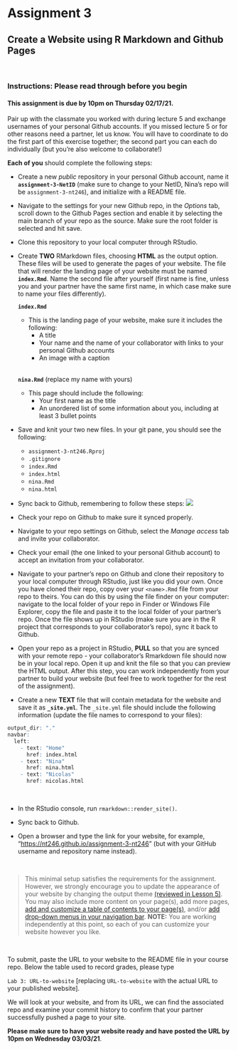 Assignment 3
================

## Create a Website using R Markdown and Github Pages

<br>

### Instructions: Please read through before you begin

#### This assignment is due by **10pm on Thursday 02/17/21**.

Pair up with the classmate you worked with during lecture 5 and exchange
usernames of your personal Github accounts. If you missed lecture 5 or
for other reasons need a partner, let us know. You will have to
coordinate to do the first part of this exercise together; the second
part you can each do individually (but you’re also welcome to
collaborate!)

**Each of you** should complete the following steps:

-   Create a new *public* repository in your personal Github account,
    name it **`assignment-3-NetID`** (make sure to change to your NetID,
    Nina’s repo will be `assignment-3-nt246`), and initialize with a
    README file.

-   Navigate to the settings for your new Github repo, in the *Options*
    tab, scroll down to the Github Pages section and enable it by
    selecting the main branch of your repo as the source. Make sure the
    root folder is selected and hit save.

-   Clone this repository to your local computer through RStudio.

-   Create **TWO** RMarkdown files, choosing **HTML** as the output
    option. These files will be used to generate the pages of your
    website. The file that will render the landing page of your website
    must be named **`index.Rmd`**. Name the second file after yourself
    (first name is fine, unless you and your partner have the same first
    name, in which case make sure to name your files differently).

    **`index.Rmd`**

    -   This is the landing page of your website, make sure it includes
        the following:
        -   A title
        -   Your name and the name of your collaborator with links to
            your personal Github accounts
        -   An image with a caption  
            <br>

    **`nina.Rmd`** (replace my name with yours)

    -   This page should include the following:
        -   Your first name as the title
        -   An unordered list of some information about you, including
            at least 3 bullet points

-   Save and knit your two new files. In your git pane, you should see
    the following:

    -   `assignment-3-nt246.Rproj`
    -   `.gitignore`
    -   `index.Rmd`
    -   `index.html`
    -   `nina.Rmd`
    -   `nina.html`

-   Sync back to Github, remembering to follow these steps:
    ![](https://nt246.github.io/NTRES6940-data-science/assets/commit_steps.png)

-   Check your repo on Github to make sure it synced properly.

-   Navigate to your repo settings on Github, select the *Manage access*
    tab and invite your collaborator.

-   Check your email (the one linked to your personal Github account) to
    accept an invitation from your collaborator.

-   Navigate to your partner’s repo on Github and clone their repository
    to your local computer through RStudio, just like you did your own.
    Once you have cloned their repo, copy over your `<name>.Rmd` file
    from your repo to theirs. You can do this by using the file finder
    on your computer: navigate to the local folder of your repo in
    Finder or Windows File Explorer, copy the file and paste it to the
    local folder of your partner’s repo. Once the file shows up in
    RStudio (make sure you are in the R project that corresponds to your
    collaborator’s repo), sync it back to Github.

-   Open your repo as a project in RStudio, **PULL** so that you are
    synced with your remote repo - your collaborator’s Rmarkdown file
    should now be in your local repo. Open it up and knit the file so
    that you can preview the HTML output. After this step, you can work
    independently from your partner to build your website (but feel free
    to work together for the rest of the assignment).

-   Create a new **TEXT** file that will contain metadata for the
    website and save it as **`_site.yml`**. The `_site.yml` file should
    include the following information (update the file names to
    correspond to your files):

``` r
output_dir: "."
navbar:
  left:
    - text: "Home"
      href: index.html
    - text: "Nina"
      href: nina.html
    - text: "Nicolas"
      href: nicolas.html  
```

<br>

-   In the RStudio console, run `rmarkdown::render_site()`.

-   Sync back to Github.

-   Open a browser and type the link for your website, for example,
    “<https://nt246.github.io/assignment-3-nt246>” (but with your GitHub
    username and repository name instead).

<br>

> This minimal setup satisfies the requirements for the assignment.
> However, we strongly encourage you to update the appearance of your
> website by changing the output theme [(reviewed in Lesson
> 5)](https://nt246.github.io/NTRES-6100-data-science/lesson5-collaboration-part2.html#Adding_content_and_editing_the_website).
> You may also include more content on your page(s), add more pages,
> [add and customize a table of contents to your
> page(s)](https://bookdown.org/yihui/rmarkdown/html-document.html#table-of-contents),
> and/or [add drop-down menus in your navigation
> bar](https://bookdown.org/yihui/rmarkdown/rmarkdown-site.html#site-navigation).
> **NOTE:** You are working independently at this point, so each of you
> can customize your website however you like.

<br>

To submit, paste the URL to your website to the README file in your
course repo. Below the table used to record grades, please type

`Lab 3: URL-to-website` \[replacing `URL-to-website` with the actual URL
to your published website\].

We will look at your website, and from its URL, we can find the
associated repo and examine your commit history to confirm that your
partner successfully pushed a page to your site.

**Please make sure to have your website ready and have posted the URL by
10pm on Wednesday 03/03/21**.
